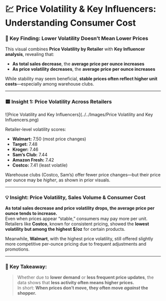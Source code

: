 # 💹 Price Volatility & Key Influencers: Understanding Consumer Cost

### 🧠 Key Finding: Lower Volatility Doesn’t Mean Lower Prices

This visual combines **Price Volatility by Retailer** with **Key Influencer analysis**, revealing that:

- **As total sales decrease**, the **average price per ounce increases**  
- **As price volatility decreases**, the **average price per ounce increases**

While stability may seem beneficial, **stable prices often reflect higher unit costs**—especially among warehouse clubs.

---

### 🟨 Insight 1: Price Volatility Across Retailers

![Price Volatility and Key Influencers](../../Images/Price Volatility and Key Influencers.png)

Retailer-level volatility scores:
- **Walmart:** 7.50 (most price changes)
- **Target:** 7.48  
- **Kroger:** 7.46  
- **Sam’s Club:** 7.44  
- **Amazon Fresh:** 7.42  
- **Costco:** 7.41 (least volatile)

Warehouse clubs (Costco, Sam’s) offer fewer price changes—but their price per ounce may be *higher*, as shown in prior visuals.

---

### 💡 Insight: Price Volatility, Sales Volume & Consumer Cost

**As total sales decrease and price volatility drops, the average price per ounce tends to increase.**  
Even when prices appear “stable,” consumers may pay more per unit. Retailers like **Costco**, known for consistent pricing, showed the **lowest volatility but among the highest $/oz** for certain products.

Meanwhile, **Walmart**, with the highest price volatility, still offered slightly more competitive per-ounce pricing due to frequent adjustments and promotions.

---

### 🧠 Key Takeaway:
> Whether due to **lower demand** or **less frequent price updates**, the data shows that **less activity often means higher prices.**  
> In short: **When prices don’t move, they often move *against* the shopper.**

